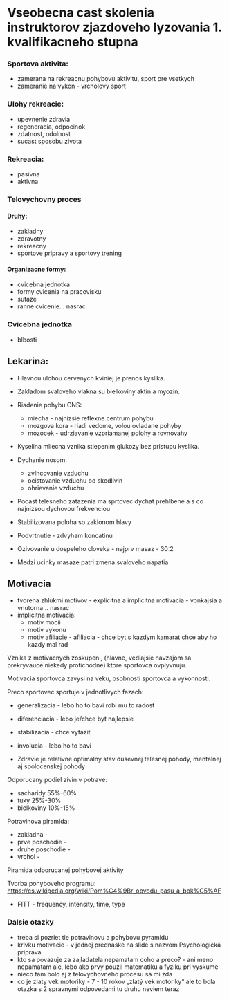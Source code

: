 # Vseobecna cast skolenia instruktorov zjazdoveho lyzovania 1. kvalifikacneho stupna 

### Sportova aktivita:
* zamerana na rekreacnu pohybovu aktivitu, sport pre vsetkych
* zameranie na vykon - vrcholovy sport

### Ulohy rekreacie:
* upevnenie zdravia
* regeneracia, odpocinok
* zdatnost, odolnost
* sucast sposobu zivota

### Rekreacia:
* pasivna
* aktivna

### Telovychovny proces
#### Druhy:
* zakladny
* zdravotny
* rekreacny
* sportove pripravy a sportovy trening

#### Organizacne formy:
* cvicebna jednotka
* formy cvicenia na pracovisku 
* sutaze
* ranne cvicenie... nasrac

### Cvicebna jednotka
* blbosti

## Lekarina:

* Hlavnou ulohou cervenych kviniej je prenos kyslika.
* Zakladom svaloveho vlakna su bielkoviny aktin a myozin.
* Riadenie pohybu CNS:
  * miecha - najnizsie reflexne centrum pohybu
  * mozgova kora - riadi vedome, volou ovladane pohyby
  * mozocek - udrziavanie vzpriamanej polohy a rovnovahy

* Kyselina mliecna vznika stiepenim glukozy bez pristupu kyslika.
* Dychanie nosom:
  * zvlhcovanie vzduchu
  * ocistovanie vzduchu od skodlivin
  * ohrievanie vzduchu
* Pocast telesneho zatazenia ma sprtovec dychat prehlbene a s co najnizsou dychovou frekvenciou
* Stabilizovana poloha so zaklonom hlavy

* Podvrtnutie - zdvyham koncatinu
* Ozivovanie u dospeleho cloveka - najprv masaz - 30:2
* Medzi ucinky masaze patri zmena svaloveho napatia


## Motivacia
* tvorena zhlukmi motivov - explicitna a implicitna motivacia - vonkajsia a vnutorna... nasrac
* implicitna motivacia:
  * motiv mocii
  * motiv vykonu
  * motiv afiliacie - afiliacia - chce byt s kazdym kamarat chce aby ho kazdy mal rad

Vznika z motivacnych zoskupeni, (hlavne, vedlajsie navzajom sa prekryvauce niekedy protichodne) ktore sportovca ovplyvnuju.

Motivacia sportovca zavysi na veku, osobnosti sportovca a vykonnosti.

Preco sportovec sportuje v jednotlivych fazach:
* generalizacia - lebo ho to bavi robi mu to radost
* diferenciacia - lebo je/chce byt najlepsie
* stabilizacia - chce vytazit
* involucia - lebo ho to bavi


* Zdravie je relativne optimalny stav dusevnej telesnej pohody, mentalnej aj spolocenskej pohody

Odporucany podiel zivin v potrave:
* sacharidy 55%-60%
* tuky 25%-30%
* bielkoviny 10%-15%

Potravinova piramida:
* zakladna - 
* prve poschodie -
* druhe poschodie - 
* vrchol - 

Piramida odporucanej pohybovej aktivity

Tvorba pohyboveho programu:
https://cs.wikipedia.org/wiki/Pom%C4%9Br_obvodu_pasu_a_bok%C5%AF

* FITT - frequency, intensity, time, type

### Dalsie otazky

* treba si pozriet tie potravinovu a pohybovu pyramidu
* krivku motivacie - v jednej prednaske na slide s nazvom Psychologická príprava
* kto sa povazuje za zajladatela nepamatam coho a preco? - ani meno nepamatam ale, lebo ako prvy pouzil matematiku a fyziku pri vyskume
* nieco tam bolo aj z telovychovneho procesu sa mi zda
* co je zlaty vek motoriky - 7 - 10 rokov „zlatý vek motoriky“ ale to bola otazka s 2 spravnymi odpovedami tu druhu neviem teraz
